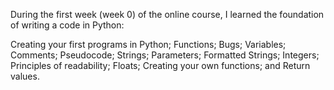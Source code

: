 During the first week (week 0) of the online course, I learned the foundation of writing a code in Python:

Creating your first programs in Python;
Functions;
Bugs;
Variables;
Comments;
Pseudocode;
Strings;
Parameters;
Formatted Strings;
Integers;
Principles of readability;
Floats;
Creating your own functions; and
Return values.
